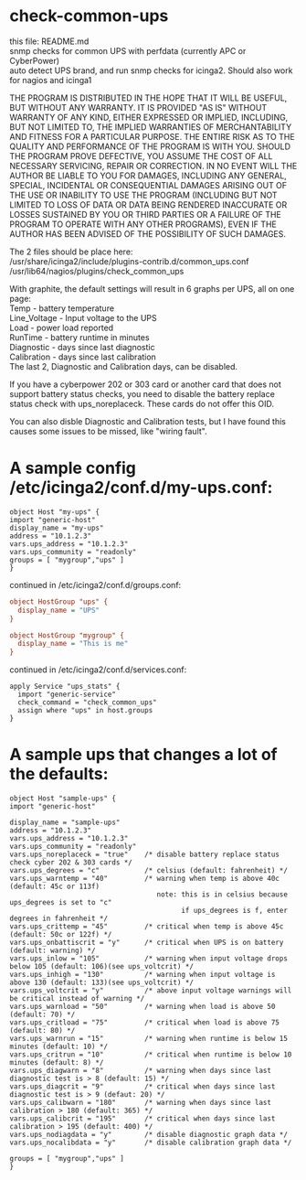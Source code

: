 # check-common-ups
this file: README.md<br/>
snmp checks for common UPS with perfdata (currently APC or CyberPower)<br/>
auto detect UPS brand, and run snmp checks for icinga2. Should also work for nagios and icinga1

THE PROGRAM IS DISTRIBUTED IN THE HOPE THAT IT WILL BE USEFUL, BUT WITHOUT
ANY WARRANTY. IT IS PROVIDED "AS IS" WITHOUT WARRANTY OF ANY KIND, EITHER
EXPRESSED OR IMPLIED, INCLUDING, BUT NOT LIMITED TO, THE IMPLIED WARRANTIES 
OF MERCHANTABILITY AND FITNESS FOR A PARTICULAR PURPOSE. THE ENTIRE RISK AS 
TO THE QUALITY AND PERFORMANCE OF THE PROGRAM IS WITH YOU. SHOULD THE 
PROGRAM PROVE DEFECTIVE, YOU ASSUME THE COST OF ALL NECESSARY SERVICING, 
REPAIR OR CORRECTION. IN NO EVENT WILL THE AUTHOR BE LIABLE TO YOU FOR 
DAMAGES, INCLUDING ANY GENERAL, SPECIAL, INCIDENTAL OR CONSEQUENTIAL DAMAGES
ARISING OUT OF THE USE OR INABILITY TO USE THE PROGRAM (INCLUDING BUT NOT 
LIMITED TO LOSS OF DATA OR DATA BEING RENDERED INACCURATE OR LOSSES SUSTAINED 
BY YOU OR THIRD PARTIES OR A FAILURE OF THE PROGRAM TO OPERATE WITH ANY OTHER 
PROGRAMS), EVEN IF THE AUTHOR HAS BEEN ADVISED OF THE POSSIBILITY OF SUCH 
DAMAGES.

The 2 files should be place here:<br/>
/usr/share/icinga2/include/plugins-contrib.d/common_ups.conf<br/>
/usr/lib64/nagios/plugins/check_common_ups

With graphite, the default settings will result in 6 graphs per UPS, all on one page:<br/>
  Temp - battery temperature<br/>
  Line_Voltage - Input voltage to the UPS<br/>
  Load - power load reported<br/>
  RunTime - battery runtime in minutes<br/>
  Diagnostic - days since last diagnostic<br/>
  Calibration - days since last calibration<br/>
The last 2, Diagnostic and Calibration days, can be disabled.

If you have a cyberpower 202 or 303 card or another card that does not
support battery status checks, you need to disable the battery
replace status check with ups_noreplaceck. These cards do not offer this OID.

You can also disble Diagnostic and Calibration tests, but I have found
this causes some issues to be missed, like "wiring fault".

# A sample config /etc/icinga2/conf.d/my-ups.conf:
```
object Host "my-ups" {
import "generic-host"
display_name = "my-ups"
address = "10.1.2.3"
vars.ups_address = "10.1.2.3"
vars.ups_community = "readonly"
groups = [ "mygroup","ups" ]
}
```
continued in /etc/icinga2/conf.d/groups.conf:
```ini
object HostGroup "ups" {
  display_name = "UPS"
}

object HostGroup "mygroup" {
  display_name = "This is me"
}
```
continued in /etc/icinga2/conf.d/services.conf:
```
apply Service "ups_stats" {
  import "generic-service"
  check_command = "check_common_ups"
  assign where "ups" in host.groups
}
```
# A sample ups that changes a lot of the defaults:
```
object Host "sample-ups" {
import "generic-host"

display_name = "sample-ups"
address = "10.1.2.3"
vars.ups_address = "10.1.2.3"
vars.ups_community = "readonly"  
vars.ups_noreplaceck = "true"    /* disable battery replace status check cyber 202 & 303 cards */
vars.ups_degrees = "c"           /* celsius (default: fahrenheit) */
vars.ups_warntemp = "40"         /* warning when temp is above 40c (default: 45c or 113f)
                                    note: this is in celsius because ups_degrees is set to "c"
                                          if ups_degrees is f, enter degrees in fahrenheit */
vars.ups_crittemp = "45"         /* critical when temp is above 45c (default: 50c or 122f) */
vars.ups_onbattiscrit = "y"      /* critical when UPS is on battery (default: warning) */
vars.ups_inlow = "105"           /* warning when input voltage drops below 105 (default: 106)(see ups_voltcrit) */
vars.ups_inhigh = "130"          /* warning when input voltage is above 130 (default: 133)(see ups_voltcrit) */
vars.ups_voltcrit = "y"          /* above input voltage warnings will be critical instead of warning */
vars.ups_warnload = "50"         /* warning when load is above 50 (default: 70) */
vars.ups_critload = "75"         /* critical when load is above 75 (default: 80) */
vars.ups_warnrun = "15"          /* warning when runtime is below 15 minutes (default: 10) */
vars.ups_critrun = "10"          /* critical when runtime is below 10 minutes (default: 8) */
vars.ups_diagwarn = "8"          /* warning when days since last diagnostic test is > 8 (default: 15) */
vars.ups_diagcrit = "9"          /* critical when days since last diagnostic test is > 9 (defaut: 20) */
vars.ups_calibwarn = "180"       /* warning when days since last calibration > 180 (default: 365) */
vars.ups_calibcrit = "195"       /* critical when days since last calibration > 195 (default: 400) */
vars.ups_nodiagdata = "y"        /* disable diagnostic graph data */
vars.ups_nocalibdata = "y"       /* disable calibration graph data */

groups = [ "mygroup","ups" ]
}
```

